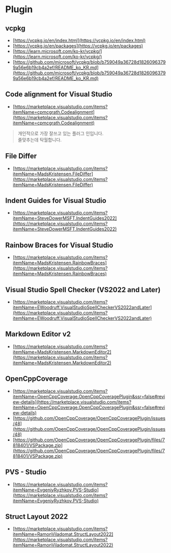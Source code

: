 ﻿# Plugin 



## vcpkg  
- [https://vcpkg.io/en/index.html](https://vcpkg.io/en/index.html)  
- [https://vcpkg.io/en/packages](https://vcpkg.io/en/packages)  
- [https://learn.microsoft.com/ko-kr/vcpkg/](https://learn.microsoft.com/ko-kr/vcpkg/)  
- [https://github.com/microsoft/vcpkg/blob/b759049a36728d18260963799a56e6b19cb4a2ef/README_ko_KR.md](https://github.com/microsoft/vcpkg/blob/b759049a36728d18260963799a56e6b19cb4a2ef/README_ko_KR.md)



## Code alignment for Visual Studio  
- [https://marketplace.visualstudio.com/items?itemName=cpmcgrath.Codealignment](https://marketplace.visualstudio.com/items?itemName=cpmcgrath.Codealignment)

> 개인적으로 가장 잘쓰고 있는 플러그 인입니다.  
  줄맞추는데 탁월합니다.  



## File Differ
- [https://marketplace.visualstudio.com/items?itemName=MadsKristensen.FileDiffer](https://marketplace.visualstudio.com/items?itemName=MadsKristensen.FileDiffer)



## Indent Guides for Visual Studio
- [https://marketplace.visualstudio.com/items?itemName=SteveDowerMSFT.IndentGuides2022](https://marketplace.visualstudio.com/items?itemName=SteveDowerMSFT.IndentGuides2022)



## Rainbow Braces for Visual Studio
- [https://marketplace.visualstudio.com/items?itemName=MadsKristensen.RainbowBraces](https://marketplace.visualstudio.com/items?itemName=MadsKristensen.RainbowBraces)


 
## Visual Studio Spell Checker (VS2022 and Later)
- [https://marketplace.visualstudio.com/items?itemName=EWoodruff.VisualStudioSpellCheckerVS2022andLater](https://marketplace.visualstudio.com/items?itemName=EWoodruff.VisualStudioSpellCheckerVS2022andLater)



## Markdown Editor v2  
- [https://marketplace.visualstudio.com/items?itemName=MadsKristensen.MarkdownEditor2](https://marketplace.visualstudio.com/items?itemName=MadsKristensen.MarkdownEditor2)  



## OpenCppCoverage  
- [https://marketplace.visualstudio.com/items?itemName=OpenCppCoverage.OpenCppCoveragePlugin&ssr=false#review-details](https://marketplace.visualstudio.com/items?itemName=OpenCppCoverage.OpenCppCoveragePlugin&ssr=false#review-details)  
- [https://github.com/OpenCppCoverage/OpenCppCoveragePlugin/issues/48](https://github.com/OpenCppCoverage/OpenCppCoveragePlugin/issues/48)  
- [https://github.com/OpenCppCoverage/OpenCppCoveragePlugin/files/7818401/VSPackage.zip](https://github.com/OpenCppCoverage/OpenCppCoveragePlugin/files/7818401/VSPackage.zip)  



## PVS - Studio  
- [https://marketplace.visualstudio.com/items?itemName=EvgeniyRyzhkov.PVS-Studio](https://marketplace.visualstudio.com/items?itemName=EvgeniyRyzhkov.PVS-Studio)  



## Struct Layout 2022
- [https://marketplace.visualstudio.com/items?itemName=RamonViladomat.StructLayout2022](https://marketplace.visualstudio.com/items?itemName=RamonViladomat.StructLayout2022)
